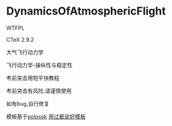 # DynamicsOfAtmosphericFlight
WTFPL

CTeX 2.9.2

大气飞行动力学

飞行动力学-操纵性与稳定性

考前突击用短平快教程

考前突击有风险,请谨慎使用

如有bug,自行修复

模板基于[polossk](https://github.com/polossk)  [用过都说好模板](https://github.com/polossk/LaTeX-Template-For-NPU-Thesis)
